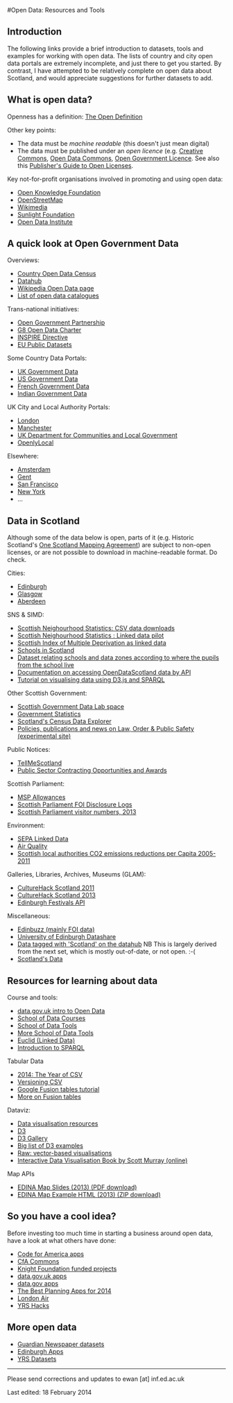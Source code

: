 #Open Data: Resources and Tools

## Introduction

The following links provide a brief introduction to datasets, tools and examples for working with open data. The lists of country and city open data portals are extremely incomplete,  and just there to get you started. By contrast, I have attempted to be relatively complete on open data about Scotland, and would appreciate suggestions for further datasets to add.

## What is open data?

Openness has a definition: [The Open Definition](http://opendefinition.org)

Other key points:

* The data must be *machine readable* (this doesn't just mean digital)
* The data must be published under an *open licence* (e.g. [Creative Commons](http://creativecommons.org), [Open Data Commons](http://opendatacommons.org/licenses/), [Open Government Licence](http://www.nationalarchives.gov.uk/doc/open-government-licence/version/2/). See also this [Publisher's Guide to Open Licenses](http://theodi.org/guides/publishers-guide-open-data-licensing).

Key not-for-profit organisations involved in promoting and using open data:

* [Open Knowledge Foundation](http://okfn.org)
* [OpenStreetMap](http://www.openstreetmap.org/about)
* [Wikimedia](http://www.wikimedia.org)
* [Sunlight Foundation](http://sunlightfoundation.com)
* [Open Data Institute](http://theodi.org)



## A quick look at Open Government Data

Overviews:

* [Country Open Data Census](http://census.okfn.org/country)
* [Datahub](http://datahub.io)
* [Wikipedia Open Data page](http://en.wikipedia.org/wiki/Open_data)
* [List of open data catalogues](http://datacatalogs.org)

Trans-national initiatives:

* [Open Government Partnership](http://www.opengovpartnership.org/countries)
* [G8 Open Data Charter](https://www.gov.uk/government/publications/open-data-charter/g8-open-data-charter-and-technical-annex)
* [INSPIRE Directive](http://inspire.ec.europa.eu/index.cfm/pageid/48)
* [EU Public Datasets](http://publicdata.eu)

Some Country Data Portals:

* [UK Government Data](http://data.gov.uk/data/search)
* [US Government Data](http://www.data.gov)
* [French Government Data](http://www.data.gouv.fr)
* [Indian Government Data](http://data.gov.in)

UK City and Local Authority Portals:

* [London](http://data.london.gov.uk)
* [Manchester](http://www.datagm.org.uk)
* [UK Department for Communities and Local Government](http://opendatacommunities.org)
* [OpenlyLocal](http://openlylocal.com)

Elsewhere:

* [Amsterdam](http://amsterdamopendata.nl/en)
* [Gent](http://data.gent.be)
* [San Francisco](https://data.sfgov.org)
* [New York](https://data.ny.gov)
* ...


## Data in Scotland

Although some of the data below is open, parts of it (e.g. Historic Scotland's [One Scotland Mapping Agreement](http://data.historic-scotland.gov.uk/pls/htmldb/f?p=2100:10:0#)) are subject to non-open licenses, or are not possible to download in machine-readable format. Do check.

Cities:

* [Edinburgh](https://github.com/edinburghcouncil/datasets)
* [Glasgow](http://data.glasgow.gov.uk)
* [Aberdeen](http://www.aberdeencity.gov.uk/open_data)


SNS & SIMD:

* [Scottish Neighourhood Statistics: CSV data downloads](http://www.sns.gov.uk/Downloads/DownloadHome.aspx)
* [Scottish Neighourhood Statistics : Linked data pilot](http://www.opendatascotland.org)
* [Scottish Index of Multiple Deprivation as linked data](http://data.opendatascotland.org/themes/deprivation)
* [Schools in Scotland](http://data.opendatascotland.org/data/educational-establishments)
* [Dataset relating schools and data zones according to where the pupils from the school live](http://data.opendatascotland.org/data/education/pupils-by-school-and-datazone)
* [Documentation on accessing OpenDataScotland data by API](http://data.opendatascotland.org/docs)
* [Tutorial on visualising data using D3.js and SPARQL](http://schools.opendatascotland.org)


Other Scottish Government:

* [Scottish Government Data Lab space](http://labs.data.scotland.gov.uk)
* [Government Statistics](http://www.scotland.gov.uk/Topics/Statistics)
* [Scotland's Census Data Explorer](http://www.scotlandscensus.gov.uk/ods-web/home.html)
* [Policies, publications and news on Law, Order & Public Safety (experimental site)](https://alpha.scotland.gov.uk/government/topics)



Public Notices:

* [TellMeScotland](http://www.tellmescotland.gov.uk)
* [Public Sector Contracting Opportunities and Awards](http://www.publiccontractsscotland.gov.uk)

Scottish Parliament: 

* [MSP Allowances](http://mspallowances.scottish.parliament.uk)
* [Scottish Parliament FOI Disclosure Logs](http://www.scottish.parliament.uk/help/17700.aspx)
* [Scottish Parliament visitor numbers, 2013](https://github.com/ewan-klein/ilwhack/blob/master/ScottishParliament/Parliament%20Visitor%20Statistics%202013.csv)


Environment:

* [SEPA Linked Data](http://data.sepa.org.uk)
* [Air Quality](http://www.scottishairquality.co.uk/data.php)
* [Scottish local authorities CO2 emissions reductions per Capita 2005-2011](https://www.google.com/fusiontables/DataSource?docid=1Lc2PtPSbTh1OG-KSf9OoXZFmUpALEI6Gejbb4yQ#rows:id=1)


Galleries, Libraries, Archives, Museums (GLAM):

* [CultureHack Scotland 2011](http://www.welcometosync.com/hacks/2011/about/data)
* [CultureHack Scotland 2013](http://chs2013.herokuapp.com/docs)
* [Edinburgh Festivals API](http://api.festivalslab.com)

Miscellaneous:

* [Edinbuzz (mainly FOI data)](http://edinbuzz.org.uk/data-directory/)
* [University of Edinburgh Datashare](http://datashare.is.ed.ac.uk)
* [Data tagged with 'Scotland' on the datahub](http://datahub.io/dataset?q=scotland) NB This is largely derived from the next set, which is mostly out-of-date, or not open. :-(
* [Scotland's Data](https://sites.google.com/site/scotlandsdata/dataandvocabularies)



## Resources for learning about data


Course and tools:

* [data.gov.uk intro to Open Data](http://data.gov.uk/blog/simple-intro-open-data)
* [School of Data Courses](http://schoolofdata.org/courses/)
* [School of Data Tools](http://schoolofdata.org/online-resources/)
* [More School of Data Tools](http://schoolofdata.org/2013/11/08/think-tankers-data-toolbox/)
* [Euclid (Linked Data)](http://euclid-project.eu)
* [Introduction to SPARQL](https://www.cambridgesemantics.com/en_GB/semantic-university/learn-sparql)

Tabular Data

* [2014: The Year of CSV](http://theodi.org/blog/2014-the-year-of-csv)
* [Versioning CSV](http://theodi.org/blog/adapting-git-simple-data)
* [Google Fusion tables tutorial](https://sites.google.com/site/fusiontablestalks/talks/fusion-tables-where-2-0-workshop)
* [More on Fusion tables](http://www.theguardian.com/news/datablog/2012/mar/24/guardian-open-weekend-google-fusion)

Dataviz:

* [Data visualisation resources](http://ttdatavis.onthinktanks.org/data-visualisation-resources/)
* [D3](http://d3js.org)
* [D3 Gallery](https://github.com/mbostock/d3/wiki/Gallery)
* [Big list of D3 examples](http://christopheviau.com/d3list/)
* [Raw: vector-based visualisations](http://raw.densitydesign.org)
* [Interactive Data Visualisation Book by Scott Murray (online)](http://chimera.labs.oreilly.com/books/1230000000345)


Map APIs

* [EDINA Map Slides (2013) (PDF download)](https://raw.github.com/ewan-klein/ilwhack/master/geo/edina-geo-apis.pdf)
* [EDINA Map Example HTML (2013) (ZIP download)](https://raw.github.com/ewan-klein/ilwhack/master/geo/LeafletHTMLpages.zip)

## So you have a cool idea?

Before investing too much time in starting a business around open data, have a look at what others have done:

* [Code for America apps](http://www.codeforamerica.org/apps/)
* [CfA Commons](http://commons.codeforamerica.org)
* [Knight Foundation funded projects](http://www.knightfoundation.org/grants/?sort=title)
* [data.gov.uk apps](http://data.gov.uk/apps)
* [data.gov apps](https://www.data.gov/applications)
* [The Best Planning Apps for 2014](http://www.planetizen.com/node/66853)
* [London Air](http://www.londonair.org.uk/)
* [YRS Hacks](http://hacks.youngrewiredstate.org/events/YRS2013)


## More open data

* [Guardian Newspaper datasets](http://www.theguardian.com/news/datablog/interactive/2013/jan/14/all-our-datasets-index)
* [Edinburgh Apps](http://www.edinburghapps.net/data/)
* [YRS Datasets](https://youngrewiredstate.org/resources-for-coders/data-sets)


---

Please send corrections and updates to ewan [at] inf.ed.ac.uk

Last edited: 18 February 2014





